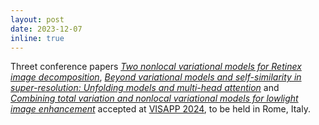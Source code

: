 ```yaml
---
layout: post
date: 2023-12-07
inline: true
---
```

Threet conference papers <i><a href="#HammondSbertVISAPP2024">Two nonlocal variational models for Retinex image decomposition</a></i>, <i><a href="#PereiraSansVISAPP2024">Beyond variational models and self-similarity in
super-resolution: Unfolding models and multi-head attention</a></i> and  <i><a href="#TorresSbertVISAPP2024">Combining total variation and nonlocal variational models for lowlight image enhancement</a></i> accepted at [VISAPP 2024](https://visapp.scitevents.org/), to be held in Rome, Italy.
